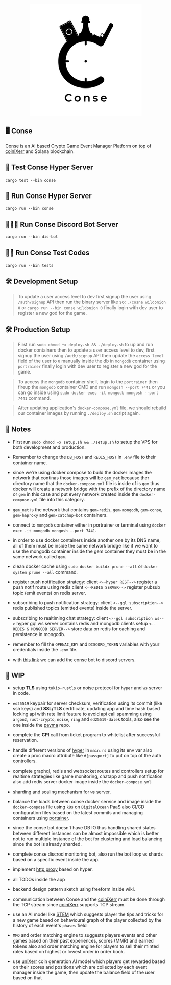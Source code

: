 

<p align="center">
    <img width=350 height=350 src="https://github.com/wildonion/gem/blob/master/assets/conse.png"
</p>

## 🖥 Conse

Conse is an AI based Crypto Game Event Manager Platform on top of [coiniXerr](https://github.com/wildonion/uniXerr/tree/master/infra/valhalla/coiniXerr) and Solana blockchain. 

## 🧪 Test Conse Hyper Server

```cargo test --bin conse```

## 🏃 Run Conse Hyper Server

```cargo run --bin conse```

## 🏃🏻‍♀️ Run Conse Discord Bot Server

```cargo run --bin dis-bot```

## 🏃🏿 Run Conse Test Codes

```cargo run --bin tests```

## 🛠️ Development Setup

> To update a user access level to dev first signup the user using `/auth/signup` API then run the binary server like so: `./cosne wildonion 0` or `cargo run --bin conse wildonion 0` finally login with dev user to register a new god for the game.

## 🛠️ Production Setup

> First run ```sudo chmod +x deploy.sh && ./deploy.sh``` to up and run docker containers then to update a user access level to dev, first signup the user using `/auth/signup` API then update the `access_level` field of the user to `0` manually inside the db in `mongodb` container using `portrainer` finally login with dev user to register a new god for the game.

> To access the `mongodb` container shell, login to the `portrainer` then fireup the `mongodb` container CMD and run ```mongosh --port 7441``` or you can go inside using ```sudo docker exec -it mongodb mongosh --port 7441``` command.

> After updating application's `docker-compose.yml` file, we should rebuild our container images by running ```./deploy.sh``` script again.

## 🍟 Notes

* First run ```sudo chmod +x setup.sh && ./setup.sh``` to setup the VPS for both development and production.

* Remember to change the `DB_HOST` and `REDIS_HOST` in `.env` file to their container name.

* since we're using docker compose to build the docker images the network that continas those images will be `gem_net` because ther directory name that the `docker-compose.yml` file is inside of is `gem` thus docker will create a network bridge with the prefix of the directory name or `gem` in this case and put every network created inside the `docker-compose.yml` file into this category.    

* `gem_net` is the network that contains `gem-redis`, `gem-mongodb`, `gem-conse`, `gem-haproxy` and `gem-catchup-bot` containers.

* connect to `mongodb` container either in portrainer or terminal using ```docker exec -it mongodb mongosh --port 7441```.

* in order to use docker containers inside another one by its DNS name, all of them must be inside the same network bridge like if we want to use the mongodb container inside the gem container they must be in the same network called `gem`. 

* clean docker cache using ```sudo docker buildx prune --all``` or ```docker system prune --all``` command.

* register push notification strategy: client `<--hyper REST-->` register a push notif route using redis client `<--REDIS SERVER-->` register pubsub topic (emit events) on redis server.

* subscribing to push notification strategy: client `<--gql subscription-->` redis published topics (emitted events) inside the server.

* subscribing to realtiming chat strategy: client `<--gql subscription ws-->` hyper gql ws server contains redis and mongodb clients setup `<--REDIS & MONGODB SERVER-->` store data on redis for caching and persistence in mongodb.

* remember to fill the `OPENAI_KEY` and `DISCORD_TOKEN` variables with your credentials inside the `.env` file.

* with [this link](https://discord.com/api/oauth2/authorize?client_id=1092048595605270589&permissions=277025475584&scope=bot%20applications.commands) we can add the conse bot to discord servers.  

## 🚧 WIP

* setup **TLS** using `tokio-rustls` or noise protocol for `hyper` and `ws` server in code.

* `ed25519` keypair for server checksum, verification using its commit (like ssh keys) and **SSL/TLS** certificate, updating app and time hash based locking api with rate limit feature to avoid api call spamming using `argon2`, `rust-crypto`, `noise`, `ring` and `ed25519-dalek` tools, also see the one inside the [payma](https://github.com/wildonion/payma) repo.

* complete the **CPI** call from ticket program to whitelist after successful reservation. 

* handle different versions of [hyper](https://hyper.rs/) in `main.rs` using its env var also create a proc macro attribute like `#[passport]` to put on top of the auth controllers.

* complete graphql, redis and websocket routes and controllers setup for realtime strategies like game monitoring, chatapp and push notification also add redis server docker image inside the `docker-compose.yml`.

* sharding and scaling mechanism for `ws` server.

* balance the loads between conse docker service and image inside the `docker-compose` file using `k8s` on `DigitalOcean` PaaS also CI/CD configuration files based on the latest commits and managing containers using [portainer](https://www.portainer.io/).

* since the conse bot doesn't have DB IO thus handling shared states between different instances can be almost impossible which is better not to run multiple instance of the bot for clustering and load balancing since the bot is already sharded. 

* complete conse discrod monitoring bot, also run the bot loop `ws` shards based on a specific event inside the app. 

* implement [http proxy](https://github.com/hyperium/hyper/blob/master/examples/http_proxy.rs) based on hyper.

* all TODOs inside the app

* backend design pattern sketch using freeform inside wiki.

* communication between Conse and the [coiniXerr](https://github.com/wildonion/uniXerr/tree/master/infra/valhalla/coiniXerr) must be done through the TCP stream since [coiniXerr](https://github.com/wildonion/uniXerr/tree/master/infra/valhalla/coiniXerr) supports TCP stream.

* use an AI model like [STEM](https://github.com/wildonion/stem) which suggests player the tips and tricks for a new game based on behavioural graph of the player collected by the history of each event's `phases` field

* `MMQ` and order matching engine to suggests players events and other games based on their past experiences, scores (MMR) and earned tokens also and order matching engine for players to sell their minted roles based on highest or lowest order in order book.  

* use [uniXerr](https://github.com/wildonion/uniXerr) coin generation AI model which players get rewarded based on their scores and positions which are collected by each event manager inside the game, then update the balance field of the user based on that
